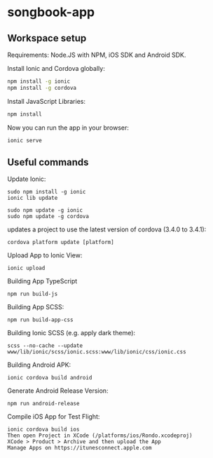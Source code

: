 songbook-app
============

## Workspace setup

Requirements: Node.JS with NPM, iOS SDK and Android SDK.

Install Ionic and Cordova globally:
```bash
npm install -g ionic
npm install -g cordova
```

Install JavaScript Libraries:
```bash
npm install
```

Now you can run the app in your browser:
```bash
ionic serve
```


## Useful commands

Update Ionic:

    sudo npm install -g ionic
    ionic lib update
    
    sudo npm update -g ionic
    sudo npm update -g cordova

updates a project to use the latest version of cordova (3.4.0 to 3.4.1):

    cordova platform update [platform] 

Upload App to Ionic View:

    ionic upload

Building App TypeScript

    npm run build-js

Building App SCSS:

    npm run build-app-css

Building Ionic SCSS (e.g. apply dark theme):

    scss --no-cache --update www/lib/ionic/scss/ionic.scss:www/lib/ionic/css/ionic.css

Building Android APK:

    ionic cordova build android

Generate Android Release Version:

    npm run android-release

Compile iOS App for Test Flight:

    ionic cordova build ios
    Then open Project in XCode (/platforms/ios/Rondo.xcodeproj)
    XCode > Product > Archive and then upload the App
    Manage Apps on https://itunesconnect.apple.com
